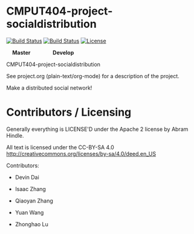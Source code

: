 CMPUT404-project-socialdistribution
===================================

[![Build Status](https://travis-ci.org/404-SpongeBob-SquarePants/CMPUT404-project-socialdistribution.svg?branch=master)](https://travis-ci.org/github/404-SpongeBob-SquarePants/CMPUT404-project-socialdistribution)
[![Build Status](https://travis-ci.org/404-SpongeBob-SquarePants/CMPUT404-project-socialdistribution.svg?branch=develop)](https://travis-ci.org/github/404-SpongeBob-SquarePants/CMPUT404-project-socialdistribution)
[![License](https://img.shields.io/badge/License-Apache%202.0-blue.svg)](https://opensource.org/licenses/Apache-2.0)

&nbsp;&nbsp;&nbsp;&nbsp;**Master**&nbsp;&nbsp;&nbsp;&nbsp;&nbsp;&nbsp;&nbsp;&nbsp;&nbsp;&nbsp;&nbsp;&nbsp;&nbsp;&nbsp;&nbsp;**Develop** 

CMPUT404-project-socialdistribution

See project.org (plain-text/org-mode) for a description of the project.

Make a distributed social network!

Contributors / Licensing
========================

Generally everything is LICENSE'D under the Apache 2 license by Abram Hindle.

All text is licensed under the CC-BY-SA 4.0 http://creativecommons.org/licenses/by-sa/4.0/deed.en_US

Contributors:

* Devin Dai

* Isaac Zhang

* Qiaoyan Zhang

* Yuan Wang

* Zhonghao Lu